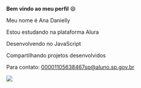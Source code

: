 **Bem vindo ao meu perfil** 😄


Meu nome é Ana Danielly

Estou estudando na plataforma Alura

Desenvolvendo no JavaScript

Compartilhando projetos desenvolvidos

Para contato: 00001105638467sp@aluno.sp.gov.br


![](https://media1.tenor.com/m/wPudCfjCrD8AAAAC/penguin-hello.gif)
